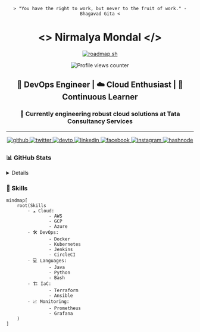<div align='center'>

```
> "You have the right to work, but never to the fruit of work." - Bhagavad Gita <
```

# <> Nirmalya Mondal </>
  [![roadmap.sh](https://roadmap.sh/card/wide/66e351934ffb3bc3b066faa2?variant=dark)](https://roadmap.sh)
  
  ![Profile views counter](https://komarev.com/ghpvc/?username=nirmalyax&&style=flat-square) 
## 🚀 DevOps Engineer | ☁️ Cloud Enthusiast | 🌱 Continuous Learner

### 🔧 Currently engineering robust cloud solutions at Tata Consultancy Services

---
  
<a href="https://github.com/nirmalyax" target="_blank">
<img src=https://img.shields.io/badge/github-%2324292e.svg?&style=for-the-badge&logo=github&logoColor=white alt=github style="margin-bottom: 5px;" />
</a>
<a href="https://twitter.com/Nirmalya26798" target="_blank">
<img src=https://img.shields.io/badge/twitter-%2300acee.svg?&style=for-the-badge&logo=twitter&logoColor=white alt=twitter style="margin-bottom: 5px;" />
</a>
<a href="https://dev.to/nirmalyax" target="_blank">
<img src=https://img.shields.io/badge/dev.to-%2308090A.svg?&style=for-the-badge&logo=dev.to&logoColor=white alt=devto style="margin-bottom: 5px;" />
</a>
<a href="https://linkedin.com/in/iamrishavanand" target="_blank">
<img src=https://img.shields.io/badge/linkedin-%231E77B5.svg?&style=for-the-badge&logo=linkedin&logoColor=white alt=linkedin style="margin-bottom: 5px;" />
</a>
<a href="https://www.facebook.com/Nirmalya Mondal" target="_blank">
<img src=https://img.shields.io/badge/facebook-%232E87FB.svg?&style=for-the-badge&logo=facebook&logoColor=white alt=facebook style="margin-bottom: 5px;" />
</a>
<a href="https://instagram.com/nirmalyax" target="_blank">
<img src=https://img.shields.io/badge/instagram-%23000000.svg?&style=for-the-badge&logo=instagram&logoColor=white alt=instagram style="margin-bottom: 5px;" />
</a>
<a href="https://hashnode.com/@nirmalyax" target="_blank">
<img src=https://img.shields.io/badge/hashnode-%232962FF.svg?&style=for-the-badge&logo=hashnode&logoColor=white alt=hashnode style="margin-bottom: 5px;" />
</a>  


</div>

<summary>

### 📊 GitHub Stats 

</summary> <details>


<div align="center">
    <img src="https://github-readme-stats.vercel.app/api?username=nirmalyax&show_icons=true&theme=radical" alt="GitHub Stats" style="margin-bottom: 5px; width: 49%;" />
    <img src="https://github-readme-streak-stats.herokuapp.com/?user=nirmalyax&theme=radical" alt="GitHub Streak" style="margin-bottom: 5px; width: 49%;" />
    <img src="https://github-readme-stats.vercel.app/api/top-langs/?username=nirmalyax&layout=compact&theme=radical" alt="Top Languages" style="margin-bottom: 5px; width: 49%;" />
    <img src="https://github-profile-summary-cards.vercel.app/api/cards/profile-details?username=nirmalyax&theme=radical" alt="Profile Details" style="margin-bottom: 5px; width: 49%;" />
</div>

</details>

<div data-iframe-width="150" data-iframe-height="270" data-share-badge-id="845774a0-e80a-4946-907c-43174507fa09" data-share-badge-host="https://www.credly.com"></div>
<script type="text/javascript" async src="//cdn.credly.com/assets/utilities/embed.js"></script>

### 💼 Skills

```
mindmap[
    root(Skills
        - ☁️ Cloud:
                - AWS
                - GCP
                - Azure
        - 🛠️ DevOps:
                - Docker
                - Kubernetes
                - Jenkins
                - CircleCI
        - 💻 Languages:
                - Java
                - Python
                - Bash
        - 🏗️ IaC:
                - Terraform
                - Ansible
        - 📈 Monitoring:
                - Prometheus
                - Grafana
    )
]
```   


